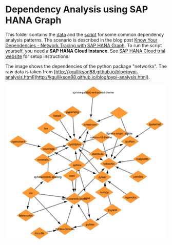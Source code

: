 # Dependency Analysis using SAP HANA Graph
This folder contains the [data](data/) and the [script](script/) for some common dependency analysis patterns.
The scenario is described in the blog post [Know Your Dependencies - Network Tracing with SAP HANA Graph]().
To run the script yourself, you need a **SAP HANA Cloud instance**. See [SAP HANA Cloud trial website](https://www.sap.com/cmp/td/sap-hana-cloud-trial.html) for setup instructions.

The image shows the dependencies of the python package "networkx". The raw data is taken from [http://kgullikson88.github.io/blog/pypi-analysis.html](http://kgullikson88.github.io/blog/pypi-analysis.html).

![](images/net.png)
